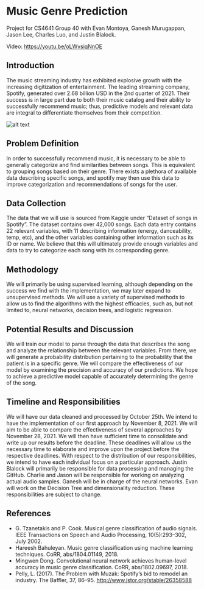 # Music Genre Prediction 

Project for CS4641 Group 40 with Evan Montoya, Ganesh Murugappan, Jason Lee, Charles Luo, and Justin Blalock.

Video: https://youtu.be/oLWvsiqNnOE 

## Introduction
The music streaming industry has exhibited explosive growth with the increasing digitization of entertainment. The leading streaming company, Spotify, generated over 2.68 billion USD in the 2nd quarter of 2021. Their success is in large part due to both their music catalog and their ability to successfully recommend music; thus, predictive models and relevant data are integral to differentiate themselves from their competition.  

![alt text](https://community.spotify.com/t5/image/serverpage/image-id/76675iC6C745482E249B17/image-size/medium?v=v2&px=400)

## Problem Definition
In order to successfully recommend music, it is necessary to be able to generally categorize and find similarities between songs. This is equivalent to grouping songs based on their genre. There exists a plethora of available data describing specific songs, and spotify may then use this data to improve categorization and recommendations of songs for the user.

## Data Collection
The data that we will use is sourced from Kaggle under “Dataset of songs in Spotify”. The dataset contains over 42,000 songs. Each data entry contains 22 relevant variables, with 11 describing information (energy, danceability, temp, etc), and the other variables containing other information such as its ID or name. We believe that this will ultimately provide enough variables and data to try to categorize each song with its corresponding genre.

## Methodology
We will primarily be using supervised learning, although depending on the success we find with the implementation, we may later expand to unsupervised methods. We will use a variety of supervised methods to allow us to find the algorithms with the highest efficacies, such as, but not limited to, neural networks, decision trees, and logistic regression.

## Potential Results and Discussion
We will train our model to parse through the data that describes the song and analyze the relationship between the relevant variables. From there, we will generate a probability distribution pertaining to the probability that the patient is in a specific genre. We will compare the effectiveness of our model by examining the precision and accuracy of our predictions. We hope to achieve a predictive model capable of accurately determining the genre of the song. 

## Timeline and Responsibilities
We will have our data cleaned and processed by October 25th. We intend to have the implementation of our first approach by November 8, 2021. We will aim to be able to compare the effectiveness of several approaches by November 28, 2021. We will then have sufficient time to consolidate and write up our results before the deadline. These deadlines will allow us the necessary time to elaborate and improve upon the project before the respective deadlines. With respect to the distribution of our responsibilities, we intend to have each individual focus on a particular approach. Justin Blalock will primarily be responsible for data processing and managing the GitHub. Charlie and Jason will be responsible for working on analyzing actual audio samples. Ganesh will be in charge of the neural networks. Evan will work on the Decision Tree and dimensionality reduction. These responsibilities are subject to change.

## References
- G. Tzanetakis and P. Cook. Musical genre classification of audio signals. IEEE Transactions on Speech and Audio Processing, 10(5):293–302, July 2002.
- Hareesh Bahuleyan. Music genre classification using machine learning techniques. CoRR, abs/1804.01149, 2018. 
- Mingwen Dong. Convolutional neural network achieves human-level accuracy in music genre classification. CoRR, abs/1802.09697, 2018. 
- Pelly, L. (2017). The Problem with Muzak: Spotify’s bid to remodel an industry. The Baffler, 37, 86–95. http://www.jstor.org/stable/26358588
